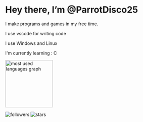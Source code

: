 # Hey there, I’m @ParrotDisco25

I make programs and games in my free time.

I use vscode for writing code

I use Windows and Linux

I'm currently learning : C

<img src="https://github-readme-stats.vercel.app/api/top-langs?username=ParrotDisco25&locale=en&hide_title=false&layout=compact&card_width=320&langs_count=5&theme=dracula&hide_border=false" height="150" alt="most used languages graph"  />

<img alt="followers" src="https://img.shields.io/github/followers/ParrotDisco25?label=Followers&style=social">  <img src="https://img.shields.io/github/stars/ParrotDisco25?label=Stars" alt="stars">
